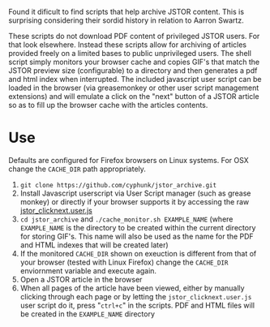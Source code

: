 Found it dificult to find scripts that help archive JSTOR content. This is
surprising considering their sordid history in relation to Aarron Swartz.

These scripts do not download PDF content of privileged JSTOR users. For
that look elsewhere. Instead these scripts allow for archiving of articles
provided freely on a limited bases to public unprivileged users.
The shell script simply monitors your browser cache and copies GIF's
that match the JSTOR preview size (configurable) to a directory and then
generates a pdf and html index when interrupted. The included javascript
user script can be loaded in the browser (via greasemonkey or other user
script management extensions) and will emulate a click on the "next"
button of a JSTOR article so as to fill up the browser cache with the
articles contents.

# Use

Defaults are configured for Firefox browsers on Linux systems. For OSX change the ``CACHE_DIR`` path appropriately. 

1. ``git clone https://github.com/cyphunk/jstor_archive.git``
2. Install Javascript userscript via User Script manager (such as grease 
   monkey) or directly if your browser supports it by accessing the raw 
   [jstor_clicknext.user.js](https://github.com/cyphunk/jstor_archive/raw/master/jstor_clicknext.user.js)
3. ``cd jstor_archive`` and ``./cache_monitor.sh EXAMPLE_NAME`` (where ``EXAMPLE_NAME`` is the directory to be created within the current directory for storing GIF's. This name will also be used as the name for the PDF and HTML indexes that will be created later) 
4. If the monitored ``CACHE_DIR`` shown on exeuction is different from that of your 
   browser (tested with Linux Firefox) change the ``CACHE_DIR`` enviornment
   variable and execute again.
5. Open a JSTOR article in the browser
6. When all pages of the article have been viewed, either by manually
   clicking through each page or by letting the ``jstor_clicknext.user.js``
   user script do it, press "``ctrl+c``" in the scripts.
   PDF and HTML files will be created in the ``EXAMPLE_NAME`` directory
